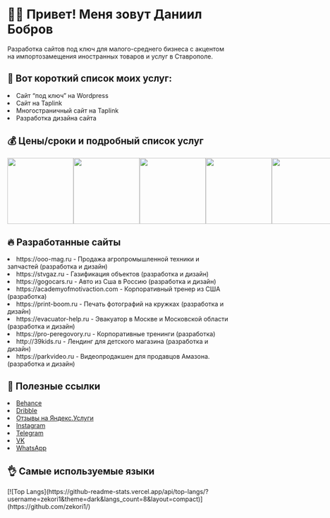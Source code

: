 <h1>👨‍💻 Привет! Меня зовут Даниил Бобров </h1>
<p> Разработка сайтов под ключ для малого-среднего бизнеса с акцентом на импортозамещения иностранных товаров и услуг в Ставрополе. </p>
<h2> 📄 Вот короткий список моих услуг: </h2>
<li>Сайт “под ключ” на Wordpress </li>
<li>Сайт на Taplink </li>
<li>Многостраничный сайт на Taplink </li>
<li>Разработка дизайна сайта </li>
<h2>💰 Цены/сроки и подробный список услуг </h2>
<div style="display:flex;">
<img width="150" src="https://sun9-east.userapi.com/sun9-57/s/v1/ig2/A1UxxlOPDF5UrEAlfCLLPZQUuy1Eo_qfMiwaqhOi92yvtSY1NyQnlCxwRF11iB5AP7iHcvILrK-QmSCT0fgwOacX.jpg?size=1215x2160&quality=96&type=album">
<img width="150" src="https://sun9-west.userapi.com/sun9-55/s/v1/ig2/upg7N3LZIVPHyPv7fubYW8Eg7VScepvtwcbmVreEMbk9XFCydnTXBOnmv55H9tSZjvtId8FHeSxDPtNLvaQRvX0G.jpg?size=1215x2160&quality=96&type=album">
<img width="150" src="https://sun9-west.userapi.com/sun9-7/s/v1/ig2/Og5o8NkQDVQY1AdUNDid53-o-l8sykUniIqrbaYv_1kXB5aumTyAQ55nTMmhoGfahQw7n4-D7j094cNhSDN6_Cqg.jpg?size=1215x2160&quality=96&type=album">
<img width="150" src="https://sun9-east.userapi.com/sun9-59/s/v1/ig2/DEPTrFUuwBCQ8g_LxW-pYKW6sjZ5-_a_Hj_1r990Gpzn6hBSZiejr11BqgAR_CFmwKF3n5bVhEgjeGWlX4hNUGjk.jpg?size=1215x2160&quality=96&type=album">
<img width="150" src="https://sun9-north.userapi.com/sun9-86/s/v1/ig2/5CR1wfGHAZ2lWKUnTQLUqsWv74a90J--wGXUcqZiD-jgTEPPWgkCyumDDMkFjcgR56jYx0mgJlm7M-sU6Zxgvstx.jpg?size=1215x2160&quality=96&type=album">
<img width="150" src="https://sun9-north.userapi.com/sun9-82/s/v1/ig2/ehwptyHzh5sRCSSyv2AyO0P4vnPxEqR97xmwnwZnye7_jrEIVM8XeK_mKIuHEKlOTJMWiC-mW6Sb3DEfJ4N0OoSE.jpg?size=1215x2160&quality=96&type=album">
<img width="150" src="https://sun9-north.userapi.com/sun9-88/s/v1/ig2/eTikLGYML6zRCqxjaS3nxrVYTv1ncQD4NDTNik6jEeMte6tQ4FIZvVFztGKERjbXumifCSKzacNhXvF3xZU11srP.jpg?size=1215x2160&quality=96&type=album">
</div>
<h2>🔥 Разработанные сайты</h2>
<li> https://ooo-mag.ru - Продажа агропромышленной техники и запчастей (разработка и дизайн) </li>
<li> https://stvgaz.ru - Газификация объектов (разработка и дизайн) </li>
<li> https://gogocars.ru - Авто из Сша в Россию (разработка и дизайн) </li>
<li> https://academyofmotivaction.com - Корпоративный тренер из США (разработка) </li>
<li> https://print-boom.ru - Печать фотографий на кружках (разработка и дизайн) </li>
<li> https://evacuator-help.ru - Эвакуатор в Москве и Московской области (разработка и дизайн) </li>
<li> https://pro-peregovory.ru - Корпоративные тренинги (разработка) </li>
<li> http://39kids.ru - Лендинг для детского магазина (разработка и дизайн) </li>
<li> https://parkvideo.ru - Видеопродакшен для продавцов Амазона. (разработка и дизайн) </li>
<h2>🔗 Полезные ссылки</h2>
<li><a href="https://www.behance.net/bobrov">Behance</a></li>
<li><a href="https://dribbble.com/TheWalkingDan">Dribble</a></li>
<li><a href="https://uslugi.yandex.ru/profile/DaniilBobrov-1159160">Отзывы на Яндекс.Услуги</a></li>
<li><a href="https://www.instagram.com/bobrov_site/">Instagram</a></li>
<li><a href="https://t.me/TheWalkingDan">Telegram</a></li>
<li><a href="https://vk.com/bobrov_site">VK</a></li>
<li><a href="https://wa.clck.bar/79624256601">WhatsApp</a></li>
<h2> 👌 Самые используемые языки </h2>
[![Top Langs](https://github-readme-stats.vercel.app/api/top-langs/?username=zekori1&theme=dark&langs_count=8&layout=compact)](https://github.com/zekori1/)
